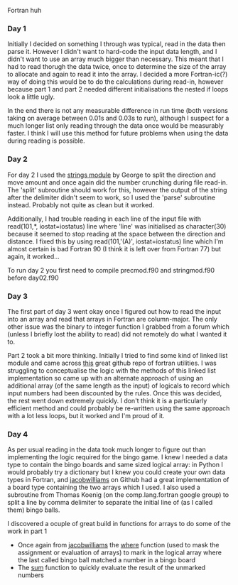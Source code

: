 Fortran huh

### Day 1

Initially I decided on something I through was typical, read in the data then parse it.  However I didn't want to hard-code the input data length, and I didn't want to use an array much bigger than necessary.  This meant that I had to read thorugh the data twice, once to determine the size of the array to allocate and again to read it into the array.  I decided a more Fortran-ic(?) way of doing this would be to do the calculations during read-in, however because part 1 and part 2 needed different initialisations the nested if loops look a little ugly.

In the end there is not any measurable difference in run time (both versions taking on average between 0.01s and 0.03s to run), although I suspect for a much longer list only reading through the data once would be measurably faster.  I think I will use this method for future problems when using the data during reading is possible.

### Day 2

For day 2 I used the [strings module](https://gbenthien.net/strings/index.html]) by George to split the direction and move amount and once again did the number crunching  during file read-in.  The 'split' subroutine should work for this, however the output of the string after the delimiter didn't seem to work, so I used the 'parse' subroutine instead.  Probably not quite as clean but it worked.

Additionally, I had trouble reading in each line of the input file with read(101,*, iostat=iostatus) line where 'line' was initialised as character(30) because it seemed to stop reading at the space between the direction and distance.  I fixed this by using read(101,'(A)', iostat=iostatus) line which I'm almost certain is bad Fortran 90 (I think it is left over from Fortran 77) but again, it worked...

To run day 2 you first need to compile precmod.f90 and stringmod.f90 before day02.f90

### Day 3

The first part of day 3 went okay once I figured out how to read the input into an array and read that arrays in Fortran are column-major.  The only other issue was the binary to integer function I grabbed from a forum which (unless I briefly lost the ability to read) did not remotely do what I wanted it to.

Part 2 took a bit more thinking.  Initially I tried to find some kind of linked list module and came across [this](https://github.com/mapmeld/fortran-machine/tree/main/flibs-0.9/flibs/src/datastructures) great github repo of fortran utilities.  I was struggling to conceptualise the logic with the methods of this linked list implementation so came up with an alternate approach of using an additional array (of the same length as the input) of logicals to record which input numbers had been discounted by the rules.  Once this was decided, the rest went down extremely quickly.  I don't think it is a particularly efficient method and could probably be re-written using the same approach with a lot less loops, but it worked and I'm proud of it.

### Day 4

As per usual reading in the data took much longer to figure out than implementing the logic required for the bingo game.  I knew I needed a data type to contain the bingo boards and same sized logical array: in Python I would probably try a dictionary but I knew you could create your own data types in Fortran, and [jacobwilliams](https://github.com/jacobwilliams) on Github had a great implementation of a board type containing the two arrays which I used.  I also used a subroutine from Thomas Koenig (on the comp.lang.fortran google group) to split a line by comma delimiter to separate the initial line of (as I called them) bingo balls.

I discovered a ocuple of great build in functions for arrays to do some of the work in part 1

* Once again from [jacobwilliams](https://github.com/jacobwilliams) the [where](http://www.personal.psu.edu/jhm/f90/statements/where.html) function (used to mask the assignment or evaluation of arrays) to mark in the logical array where the last called bingo ball matched a number in a bingo board
* The [sum](https://gcc.gnu.org/onlinedocs/gfortran/SUM.html) function to quickly evaluate the result of the unmarked numbers